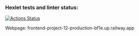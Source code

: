 ### Hexlet tests and linter status:

[![Actions Status](https://github.com/Dend3lion/frontend-project-12/workflows/hexlet-check/badge.svg)](https://github.com/Dend3lion/frontend-project-12/actions)

Webpage: frontend-project-12-production-bf1e.up.railway.app
